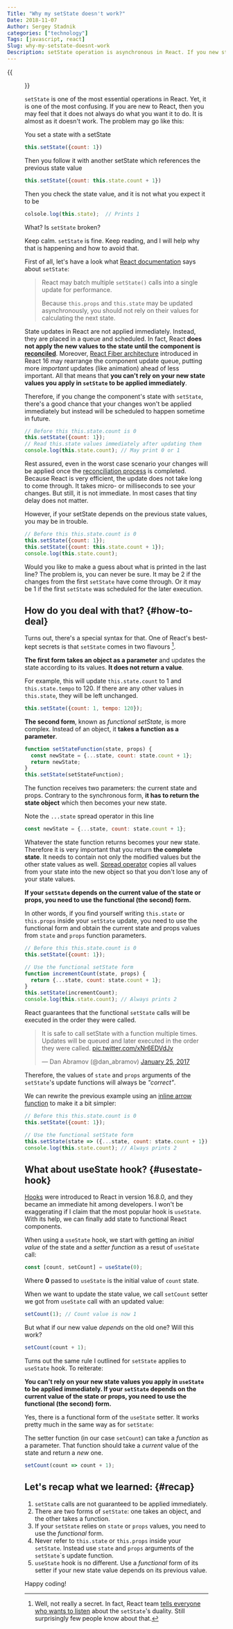 ```yaml
---
Title: "Why my setState doesn't work?"
Date: 2018-11-07
Author: Sergey Stadnik
categories: ["technology"]
Tags: [javascript, react]
Slug: why-my-setstate-doesnt-work
Description: setState operation is asynchronous in React. If you new state depends on the values of the old state, you should use a functional form of setState.
---
```


{{<figure src="/images/confused_man.jpg" alt="Confused man" caption="Photo by&nbsp;" attr="Bruce Mars" attrlink="https://www.pexels.com/@olly">}}

`setState` is one of the most essential operations in React. Yet, it is one of the most confusing. If you are new to React, then you may feel that it does not always do what you want it to do. It is almost as it doesn't work. The problem may go like this:

You set a state with a setState

   ```javascript
   this.setState({count: 1})
   ```
Then you follow it with another setState which references the previous state value

   ```javascript
   this.setState({count: this.state.count + 1})
   ```

Then you check the state value, and it is not what you expect it to be

   ```javascript
   colsole.log(this.state);  // Prints 1
   ```

What? Is `setState` broken?

Keep calm. `setState` is fine. Keep reading, and I will help why that is happening and how to avoid that.

<!--more-->

First of all, let's have a look what [React documentation](https://reactjs.org/docs/state-and-lifecycle.html#state-updates-may-be-asynchronous) says about `setState`:

> React may batch multiple `setState()` calls into a single update for performance.
>
> Because `this.props` and `this.state` may be updated asynchronously, you should not rely on their values for calculating the next state.

State updates in React are not applied immediately. Instead, they are placed in a queue and scheduled. In fact, React **does not apply the new values to the state until the component is [reconciled](https://reactjs.org/docs/reconciliation.html)**. Moreover, [React Fiber architecture](https://github.com/acdlite/react-fiber-architecture) introduced in React 16 may rearrange the component update queue, putting more *important* updates (like animation) ahead of less important. All that means that **you can't rely on your new state values you apply in `setState` to be applied immediately**.

Therefore, if you change the component's state with `setState`, there's a good chance that your changes won't be applied immediately but instead will be scheduled to happen sometime in future.

```javascript
// Before this this.state.count is 0
this.setState({count: 1});
// Read this.state values immediately after updating them
console.log(this.state.count); // May print 0 or 1
```

Rest assured, even in the worst case scenario your changes will be applied once the [reconciliation process](https://reactjs.org/docs/reconciliation.html) is completed. Because React is very efficient, the update does not take long to come through. It takes micro- or milliseconds to see your changes. But still, it is not immediate.  In most cases that tiny delay does not matter.

However, if your setState depends on the previous state values, you may be in trouble.

```javascript
// Before this this.state.count is 0
this.setState({count: 1});
this.setState({count: this.state.count + 1});
console.log(this.state.count);
```

Would you like to make a guess about what is printed in the last line? The problem is, you can never be sure. It may be 2 if the changes from the first `setState` have come through. Or it may be 1 if the first `setState` was scheduled for the later execution.

## How do you deal with that? {#how-to-deal}

Turns out, there's a special syntax for that. One of React's best-kept secrets is that `setState` comes in two flavours [^1].

**The first form** **takes an object as a parameter** and updates the state according to its values. **It does not return a value**.

For example, this will update `this.state.count` to 1 and `this.state.tempo` to 120. If there are any other values in `this.state`, they will be left unchanged.

```javascript
this.setState({count: 1, tempo: 120});
```

**The second form**, known as *functional setState*, is more complex. Instead of an object, it **takes a function as a parameter**.

```javascript
function setStateFunction(state, props) {
  const newState = {...state, count: state.count + 1};
  return newState;
}
this.setState(setStateFunction);
```

The function receives two parameters: the current state and props. Contrary to the synchronous form, **it has to return the state object** which then becomes your new state.

Note the `...state` spread operator in this line

``` javascript
const newState = {...state, count: state.count + 1};
```

Whatever the state function returns becomes your new state. Therefore it is very important that you return **the complete state**. It needs to contain not only the modified values but the other state values as well. [Spread operator](https://lucybain.com/blog/2018/js-es6-spread-operator/) copies all values from your state into the new object so that you don't lose any of your state values.

**If your `setState` depends on the current value of the state or props, you need to use the functional (the second) form.**

In other words, if you find yourself writing `this.state` or `this.props` inside your `setState` update, you need to use the functional form and obtain the current state and props values from `state` and `props` function parameters.

```javascript
// Before this this.state.count is 0
this.setState({count: 1});

// Use the functional setState form
function incrementCount(state, props) {
  return {...state, count: state.count + 1};
}
this.setState(incrementCount);
console.log(this.state.count); // Always prints 2
```

React guarantees that the functional `setState` calls will be executed in the order they were called.

<blockquote class="twitter-tweet tw-align-center" data-conversation="none" data-lang="en"><p lang="en" dir="ltr">It is safe to call setState with a function multiple times. Updates will be queued and later executed in the order they were called. <a href="https://t.co/xNr6EDVdJv">pic.twitter.com/xNr6EDVdJv</a></p>&mdash; Dan Abramov (@dan_abramov) <a href="https://twitter.com/dan_abramov/status/824309659775467527?ref_src=twsrc%5Etfw">January 25, 2017</a></blockquote>
<script async src="https://platform.twitter.com/widgets.js" charset="utf-8"></script>

Therefore, the values of `state` and `props` arguments of the `setState`'s update functions will always be *"correct"*.

We can rewrite the previous example using an [inline arrow function](https://developer.mozilla.org/en-US/docs/Web/JavaScript/Reference/Functions/Arrow_functions) to make it a bit simpler:

```javascript
// Before this this.state.count is 0
this.setState({count: 1});

// Use the functional setState form
this.setState(state => ({...state, count: state.count + 1}));
console.log(this.state.count); // Always prints 2
```

## What about useState hook? {#usestate-hook}

[Hooks](https://reactjs.org/docs/hooks-intro.html) were introduced to React in version 16.8.0, and they became an immediate hit among developers. I won't be exaggerating if I claim that the most popular hook is `useState`. With its help, we can finally add state to functional React components.

When using a `useState` hook, we start with getting an *initial value* of the state and a *setter function* as a resut of `useState` call:

```javascript
const [count, setCount] = useState(0);
```

Where **0** passed to `useState` is the initial value of `count` state.

When we want to update the state value, we call `setCount` setter we got from `useState` call with an updated value:

```javascript
setCount(1); // Count value is now 1
```

But what if our new value *depends* on the old one? Will this work?

```javascript
setCount(count + 1);
```

Turns out the same rule I outlined for `setState` applies to `useState` hook. To reiterate:

 **You can't rely on your new state values you apply in `useState` to be applied immediately. If your `setState` depends on the current value of the state or props, you need to use the functional (the second) form.**

Yes, there is a functional form of the `useState`  setter. It works pretty much in the same way as for `setState`:

The setter function (in our case `setCount`) can take a *function* as a parameter. That function should take a *current* value of the state and return a *new* one.

```javascript
setCount(count => count + 1);
```

## Let's recap what we learned: {#recap}

1. `setState` calls are not guaranteed to be applied immediately.
2. There are two forms of `setState`: one takes an object, and the other takes a function.
3. If your `setState` relies on `state` or `props` values, you need to use the *functional* form.
4. Never refer to `this.state` or `this.props` inside your `setState`. Instead use `state` and `props` arguments of the `setState`\`s update function.
5. `useState` hook is no different. Use a *functional* form of its setter if your new state value depends on its previous value.

Happy coding!

[^1]: Well, not really a secret. In fact, React team [tells everyone who wants to listen](https://reactjs.org/docs/state-and-lifecycle.html#state-updates-may-be-asynchronous) about the `setState`'s duality. Still surprisingly few people know about that.
